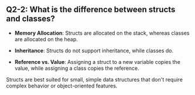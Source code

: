 ## Q2-2: What is the difference between structs and classes?

- **Memory Allocation**: Structs are allocated on the stack, whereas classes are allocated on the heap.

- **Inheritance**: Structs do not support inheritance, while classes do.

- **Reference vs. Value**: Assigning a struct to a new variable copies the value, while assigning a class copies the reference.

Structs are best suited for small, simple data structures that don't require complex behavior or object-oriented features.